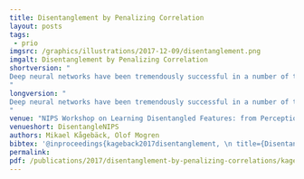 ```yaml
---
title: Disentanglement by Penalizing Correlation
layout: posts
tags:
 - prio
imgsrc: /graphics/illustrations/2017-12-09/disentanglement.png
imgalt: Disentanglement by Penalizing Correlation
shortversion: "
Deep neural networks have been tremendously successful in a number of tasks. One of the main reasons for this is their capability to automatically learn representations of data in levels of abstraction, increasingly disentangling the data as the internal transformations are applied. In this paper we propose a novel regularization method that penalize covariance between dimensions of the hidden layers in a network, something that benefits the disentanglement. This makes the network learn nonlinear representations that are linearly uncorrelated, yet allows the model to obtain good results on a number of tasks, as demonstrated by our experimental evaluation. The proposed technique can be used to find the dimensionality of the underlying data, because it effectively disables dimensions that aren't needed. Our approach is simple and computationally cheap, as it can be applied as a regularizer to any gradient-based learning model.
"
longversion: "
Deep neural networks have been tremendously successful in a number of tasks. One of the main reasons for this is their capability to automatically learn representations of data in levels of abstraction, increasingly disentangling the data as the internal transformations are applied. In this paper we propose a novel regularization method that penalize covariance between dimensions of the hidden layers in a network, something that benefits the disentanglement. This makes the network learn nonlinear representations that are linearly uncorrelated, yet allows the model to obtain good results on a number of tasks, as demonstrated by our experimental evaluation. The proposed technique can be used to find the dimensionality of the underlying data, because it effectively disables dimensions that aren't needed. Our approach is simple and computationally cheap, as it can be applied as a regularizer to any gradient-based learning model.
"
venue: "NIPS Workshop on Learning Disentangled Features: from Perception to Control"
venueshort: DisentangleNIPS
authors: Mikael Kågebäck, Olof Mogren
bibtex: '@inproceedings{kageback2017disentanglement, \n title={Disentanglement by Penalizing Correlation}, \n author={Mikael Kågeback and Olof Mogren}, \n booktitle={NIPS Workshop on Learning Disentangled Features: from Perception to Control 2017}, \n pages={1}, \n year={2017}}'
permalink: 
pdf: /publications/2017/disentanglement-by-penalizing-correlations/kageback2017disentanglement.pdf
---
```

